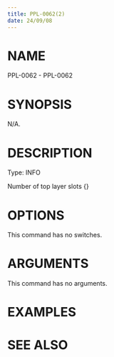 ```yaml
---
title: PPL-0062(2)
date: 24/09/08
---
```


# NAME

PPL-0062 - PPL-0062

# SYNOPSIS

N/A.

# DESCRIPTION

Type: INFO

Number of top layer slots {}

# OPTIONS

This command has no switches.

# ARGUMENTS

This command has no arguments.

# EXAMPLES

# SEE ALSO
